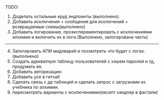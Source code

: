 TODO:
1. Доделать остальные круд эндпоинты (выполнено).
2. Добавить исключения + сообщения для исключений + возвращаемые схемы(выполнено)
3. Добавить логирование, проэксперементировать с исключениями алхимии и включить их в логи.(Выполнено, залогирована часть)
--------------------------------------------------------------------------------------------------------------------------
4. Залогировать АПИ мидлварей и посмотреть что будет с логах.(выполнено)
5. Создать адекватную таблицу пользователей с хэшем паролей и тд, продумать ее.
6. Добавить авторизацию
7. Добавить усе в гитхаб
6. Сделать связь с др таблицей и сделать запрос с загрузками из учебника по алхимии.
7. пересмотреть варианты с исключениями(ексепт хандлер в фастапи)